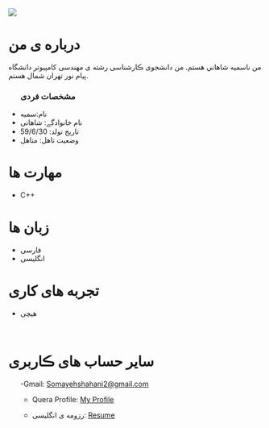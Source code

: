 <img src="https://avatars.githubusercontent.com/u/82943111?s=400&u=bba8046d0306fa12e3d38b5978ce194e2b73247a&v=4"/>

 <h1> درباره ی من</h1>
  <p> من ناسميه شاهاني هستم. من دانشجوی ڪارشناسی رشته ی مهندسی کامپیوتر دانشگاه پیام نور تهران شمال  هستم.</p>
  
  <ul>
    <h3> مشخصات فردی</h3>
  <li>نام:سمیه</li>
  <li>نام خانوادگے: شاهانی</li>
  <li>تاریخ تولد: 59/6/30</li>
  <li>وضعیت تاهل: متاهل</li>

</ul>

  
<h1>مهارت ها</h1>

<ul>
    <li>C++</li>
</ul>
<h1> زبان ها</h1>
<ul>
  <li>فارسی</li>
    <li>انگلیسی</li>
</ul>

<h1> تجربه های کاری </h1>
<ul>
   <li>هیچی</li>
</ul>

<br/>

<h1> سایر حساب های ڪاربری </h1>
<ul>
 

 
   -Gmail: Somayehshahani2@gmail.com
   - Quera Profile: <a href="https://quera.ir/profile/somayeshahani">My Profile</a>


   - رزومه ی انگلیسی: <a href="https://somayehshahani.github.io/resume.en/"> Resume </a>
</ul>
